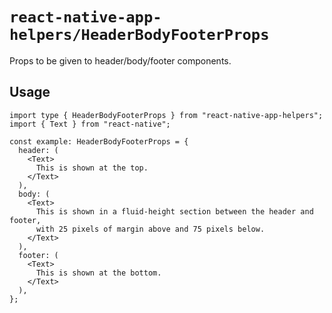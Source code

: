 # `react-native-app-helpers/HeaderBodyFooterProps`

Props to be given to header/body/footer components.

## Usage

```tsx
import type { HeaderBodyFooterProps } from "react-native-app-helpers";
import { Text } from "react-native";

const example: HeaderBodyFooterProps = {
  header: (
    <Text>
      This is shown at the top.
    </Text>
  ),
  body: (
    <Text>
      This is shown in a fluid-height section between the header and footer,
      with 25 pixels of margin above and 75 pixels below.
    </Text>
  ),
  footer: (
    <Text>
      This is shown at the bottom.
    </Text>
  ),
};
```
